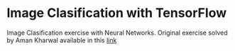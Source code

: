 # Image Clasification with TensorFlow
 Image Clasification exercise with Neural Networks. Original exercise solved by Aman Kharwal available in this [link](https://thecleverprogrammer.com/2020/08/30/image-classification-with-tensorflow-in-machine-learning/)
